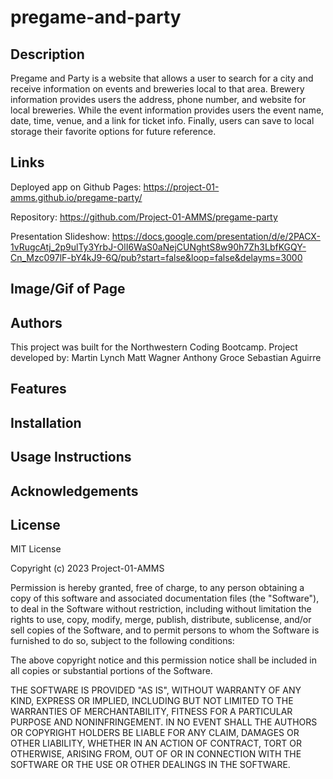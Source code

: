 # pregame-and-party

## Description

Pregame and Party is a website that allows a user to search for a city and receive information on events and breweries local to that area. Brewery information provides users the address, phone number, and website for local breweries. While the event information provides users the event name, date, time, venue, and a link for ticket info. Finally, users can save to local storage their favorite options for future reference.

## Links

Deployed app on Github Pages: https://project-01-amms.github.io/pregame-party/

Repository: https://github.com/Project-01-AMMS/pregame-party

Presentation Slideshow: https://docs.google.com/presentation/d/e/2PACX-1vRugcAtj_2p9ulTy3YrbJ-OlI6WaS0aNejCUNghtS8w90h7Zh3LbfKGQY-Cn_Mzc097lF-bY4kJ9-6Q/pub?start=false&loop=false&delayms=3000


## Image/Gif of Page

## Authors

This project was built for the Northwestern Coding Bootcamp. Project developed by:
Martin Lynch
Matt Wagner
Anthony Groce
Sebastian Aguirre

## Features

## Installation

## Usage Instructions

## Acknowledgements

## License

MIT License

Copyright (c) 2023 Project-01-AMMS

Permission is hereby granted, free of charge, to any person obtaining a copy
of this software and associated documentation files (the "Software"), to deal
in the Software without restriction, including without limitation the rights
to use, copy, modify, merge, publish, distribute, sublicense, and/or sell
copies of the Software, and to permit persons to whom the Software is
furnished to do so, subject to the following conditions:

The above copyright notice and this permission notice shall be included in all
copies or substantial portions of the Software.

THE SOFTWARE IS PROVIDED "AS IS", WITHOUT WARRANTY OF ANY KIND, EXPRESS OR
IMPLIED, INCLUDING BUT NOT LIMITED TO THE WARRANTIES OF MERCHANTABILITY,
FITNESS FOR A PARTICULAR PURPOSE AND NONINFRINGEMENT. IN NO EVENT SHALL THE
AUTHORS OR COPYRIGHT HOLDERS BE LIABLE FOR ANY CLAIM, DAMAGES OR OTHER
LIABILITY, WHETHER IN AN ACTION OF CONTRACT, TORT OR OTHERWISE, ARISING FROM,
OUT OF OR IN CONNECTION WITH THE SOFTWARE OR THE USE OR OTHER DEALINGS IN THE
SOFTWARE.
